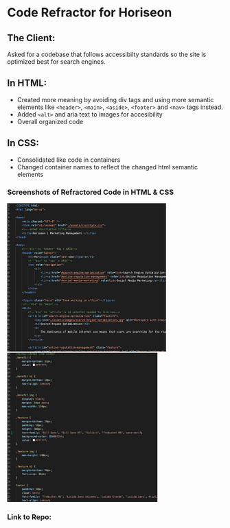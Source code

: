 # Code Refractor for Horiseon
## The Client:
 Asked for a codebase that follows accessibilty standards so the site is optimized best for search engines.
## In HTML:
* Created more meaning by avoiding div tags and using more semantic elements like `<header>`, `<main>`, `<aside>`, `<footer>` and `<nav>` tags instead.
* Added `<alt>` and aria text to images for accesibility 
* Overall organized code

## In CSS:
* Consolidated like code in containers
* Changed container names to reflect the changed html semantic elements

### Screenshots of Refractored Code in HTML & CSS
[<img src="assets/images/htmlrefractor.png" width="370"/>](assets/images/htmlrefractor.png)
[<img src="assets/images/cssrefrator.png" width="350"/>](assets/images/cssrefrator.png)

### Link to Repo:  